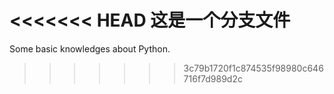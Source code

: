 <<<<<<< HEAD
这是一个分支文件
=======
Some basic knowledges about Python.
>>>>>>> 3c79b1720f1c874535f98980c646716f7d989d2c
